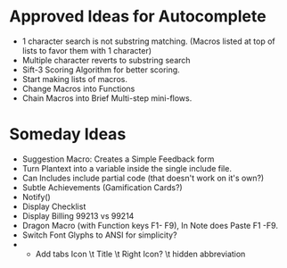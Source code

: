 Approved Ideas for Autocomplete
======================

* 1 character search is not substring matching. (Macros listed at top of lists to favor them with 1 character)
* Multiple character reverts to substring search
* Sift-3 Scoring Algorithm for better scoring.
* Start making lists of macros.
* Change Macros into Functions
* Chain Macros into Brief Multi-step mini-flows.



Someday Ideas
===========

* Suggestion Macro: Creates a Simple Feedback form
* Turn Plantext into a variable inside the single include file.
* Can Includes include partial code (that doesn't work on it's own?)
* Subtle Achievements (Gamification Cards?)
* Notify()
* Display Checklist
* Display Billing 99213 vs 99214
* Dragon Macro (with Function keys F1- F9), In Note does Paste F1 -F9.
* Switch Font Glyphs to ANSI for simplicity?
* * Add tabs Icon \t Title \t Right Icon? \t hidden abbreviation